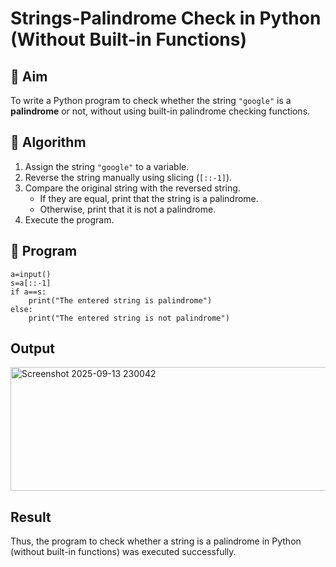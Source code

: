 # Strings-Palindrome Check in Python (Without Built-in Functions)

## 🎯 Aim
To write a Python program to check whether the string `"google"` is a **palindrome** or not, without using built-in palindrome checking functions.

## 🧠 Algorithm
1. Assign the string `"google"` to a variable.
2. Reverse the string manually using slicing (`[::-1]`).
3. Compare the original string with the reversed string.
   - If they are equal, print that the string is a palindrome.
   - Otherwise, print that it is not a palindrome.
4. Execute the program.

## 🧾 Program

```
a=input()
s=a[::-1]
if a==s:
    print("The entered string is palindrome")
else:
    print("The entered string is not palindrome")
```

## Output

<img width="1316" height="198" alt="Screenshot 2025-09-13 230042" src="https://github.com/user-attachments/assets/92aab161-6ce4-465d-b452-7d864eacc24c" />


## Result

Thus, the program to check whether a string is a palindrome in Python (without built-in functions) was executed successfully.
